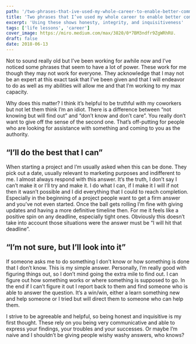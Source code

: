 ```yaml
---
path: '/two-phrases-that-ive-used-my-whole-career-to-enable-better-communication'
title: 'Two phrases that I’ve used my whole career to enable better communication'
excerpt: 'Using these shows honesty, integrity, and inquisitiveness'
tags: ['life lessons', 'career']
cover_image: https://miro.medium.com/max/3820/0*7BM3ndfr9ZgWRhRU.
draft: false
date: 2018-06-13
---
```


Not to sound really old but I’ve been working for awhile now and I’ve noticed some phrases that seem to have a lot of power. These work for me though they may not work for everyone. They acknowledge that I may not be an expert at this exact task that I’ve been given and that I will endeavor to do as well as my abilities will allow me and that I’m working to my max capacity.

Why does this matter? I think it’s helpful to be truthful with my coworkers but not let them think I’m an idiot. There is a difference between “not knowing but will find out” and “don’t know and don’t care”. You really don’t want to give off the sense of the second one. That’s off-putting for people who are looking for assistance with something and coming to you as the authority.

## “I’ll do the best that I can”

When starting a project and I’m usually asked when this can be done. They pick out a date, usually relevant to marketing purposes and indifferent to me. I almost always respond with this answer. It’s the truth, I don’t say I can’t make it or I’ll try and make it. I do what I can, if I make it I will if not then it wasn’t possible and I did everything that I could to reach completion. Especially in the beginning of a project people want to get a firm answer and you’ve not even started. Once the ball gets rolling I’m fine with giving updates and having a more definitive timeline then. For me it feels like a positive spin on any deadline, especially tight ones. Obviously this doesn’t take into account those situations were the answer must be “I will hit that deadline”.

## “I’m not sure, but I’ll look into it”

If someone asks me to do something I don’t know or how something is done that I don’t know. This is my simple answer. Personally, I’m really good with figuring things out, so I don’t mind going the extra mile to find out. I can figure out how something works or where something is supposed to go. In the end if I can’t figure it out I report back to them and find someone who is able to answer the question. It’s a win/win, either a learn something new and help someone or I tried but will direct them to someone who can help them.

I strive to be agreeable and helpful, so being honest and inquisitive is my first thought. These rely on you being very communicative and able to express your findings, your troubles and your successes. Or maybe I’m naive and I shouldn’t be giving people wishy washy answers, who knows?